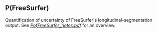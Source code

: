 ## P(FreeSurfer)
Quantification of uncertainty of FreeSurfer's longitudinal-segmentation
output. See [*PofFreeSurfer_notes.pdf*](PofFreeSurfer_notes.pdf) for an overview.

